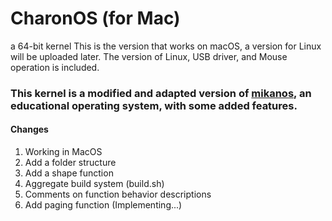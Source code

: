 # CharonOS (for Mac)
 a 64-bit kernel
 This is the version that works on macOS, a version for Linux will be uploaded later.
 The version of Linux, USB driver, and Mouse operation is included.


### This kernel is a modified and adapted version of [mikanos](https://github.com/uchan-nos/mikanos), an educational operating system, with some added features. 




#### Changes
1. Working in MacOS
2. Add a folder structure
3. Add a shape function
4. Aggregate build system (build.sh)
5. Comments on function behavior descriptions
6. Add paging function (Implementing...)
